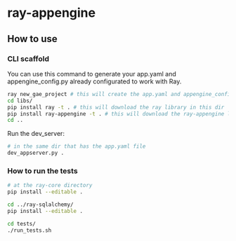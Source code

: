
# ray-appengine

## How to use

### CLI scaffold
You can use this command to generate your app.yaml and appengine_config.py already configurated
to work with Ray.

```bash
ray new_gae_project # this will create the app.yaml and appengine_config files and a dir called libs
cd libs/
pip install ray -t . # this will download the ray library in this dir
pip install ray-appengine -t . # this will download the ray-appengine library in this dir
cd ..
```

Run the dev_server:
```bash
# in the same dir that has the app.yaml file
dev_appserver.py .
```

### How to run the tests

```bash
# at the ray-core directory
pip install --editable .

cd ../ray-sqlalchemy/
pip install --editable .

cd tests/
./run_tests.sh
```
